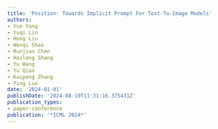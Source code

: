 ```yaml
---
title: 'Position: Towards Implicit Prompt For Text-To-Image Models'
authors:
- Yue Yang
- Yuqi Lin
- Hong Liu
- Wenqi Shao
- Runjian Chen
- Hailong Shang
- Yu Wang
- Yu Qiao
- Kaipeng Zhang
- Ping Luo
date: '2024-01-01'
publishDate: '2024-08-19T11:31:16.375431Z'
publication_types:
- paper-conference
publication: '*ICML 2024*'
---
```

